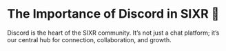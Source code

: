# The Importance of Discord in SIXR 💬

Discord is the heart of the SIXR community. It’s not just a chat platform; it’s our central hub for connection, collaboration, and growth.
